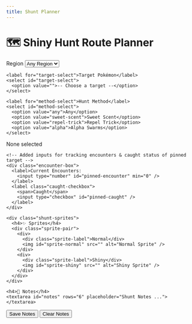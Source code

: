 ```yaml
---
title: Shunt Planner
---
```


# 🗺️ Shiny Hunt Route Planner

<div class="shunt-container">

  <div class="shunt-filters">
    <label for="region-select">Region</label>
    <select id="region-select">
      <option value="any">Any Region</option>
      <option value="kanto">Kanto</option>
      <option value="johto">Johto</option>
      <option value="hoenn">Hoenn</option>
      <option value="sinnoh">Sinnoh</option>
      <option value="unova">Unova</option>
    </select>

    <label for="target-select">Target Pokémon</label>
    <select id="target-select">
      <option value="">-- Choose a target --</option>
    </select>

    <label for="method-select">Hunt Method</label>
    <select id="method-select">
      <option value="any">Any</option>
      <option value="sweet-scent">Sweet Scent</option>
      <option value="repel-trick">Repel Trick</option>
      <option value="alpha">Alpha Swarms</option>
    </select>
  </div>

  <div class="shunt-results" id="results">
    <!-- Filtered data will appear here -->
  </div>

  <div class="shunt-controls">
    <div id="pinned-target">None selected</div>

    <!-- Added inputs for tracking encounters & caught status of pinned target -->
    <div class="encounter-box">
      <label>Current Encounters:
        <input type="number" id="pinned-encounter" min="0" />
      </label>
      <label class="caught-checkbox">
        <span>Caught</span>
        <input type="checkbox" id="pinned-caught" />
      </label>
    </div>

    <div class="shunt-sprites">
      <h4>✨ Sprites</h4>
      <div class="sprite-pair">
        <div>
          <div class="sprite-label">Normal</div>
          <img id="sprite-normal" src="" alt="Normal Sprite" />
        </div>
        <div>
          <div class="sprite-label">Shiny</div>
          <img id="sprite-shiny" src="" alt="Shiny Sprite" />
        </div>
      </div>
    </div>

    <h4>📝 Notes</h4>
    <textarea id="notes" rows="6" placeholder="Shunt Notes ..."></textarea>
<div class="notes-actions">
  <button id="save-notes-btn">Save Notes</button>
  <button id="clear-notes-btn">Clear Notes</button>
</div>
  </div>

</div>

<script src="/many/assets/js/utilities/sp/shunt-planner.js"></script>
<link rel="stylesheet" href="/many/assets/css/utilities/shunt-planner.css">
<script src="https://cdnjs.cloudflare.com/ajax/libs/html2pdf.js/0.10.1/html2pdf.bundle.min.js"></script>


<script>
function syncColumnHeights() {
  const container = document.querySelector('.shunt-container');
  const filters = container.querySelector('.shunt-filters');
  const results = container.querySelector('.shunt-results');
  const controls = container.querySelector('.shunt-controls');

  // Reset heights
  filters.style.height = '';
  results.style.maxHeight = '';

  // Get height of the right column
  const targetHeight = controls.offsetHeight;

  // Sync heights
  filters.style.height = `${targetHeight}px`;
  results.style.maxHeight = `${targetHeight}px`;
}

window.addEventListener('load', syncColumnHeights);
window.addEventListener('resize', syncColumnHeights);
</script>

